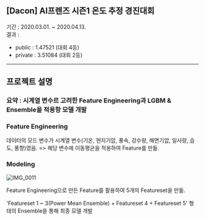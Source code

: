 ## [Dacon] AI프렌즈 시즌1 온도 추정 경진대회

기간 : 2020.03.01. ~ 2020.04.13.<br>
결과 : 
  - public : 1.47521 (대회 4등)
  - private : 3.51084 (대회 2등)
---
## 프로젝트 설명

### 요약 : 시계열 변수르 고려한 Feature Engineering과 LGBM & Ensemble을 적용항 모델 개발

### Feature Engineering

데이터의 모드 변수가 시계열 변수(기온, 현지기압, 풍속, 강수량, 해면기압, 일사량, 습도, 풍향)였음.
=> 해당 변수에 이동평균을 적용하여 Feature를 만듦.

### Modeling

![IMG_0011](https://user-images.githubusercontent.com/47520920/170411988-0f58dc70-febd-46a2-b6e9-30168a233041.JPG)

Feature Engineering으로 만든 Feature를 활용하여 5개의 Featureset을 만듦.

'Featureset 1 ~ 3(Power Mean Ensemble) + Featureset 4 + Featureset 5' 형태의 Ensemble을 통해 최종 모델 개발
